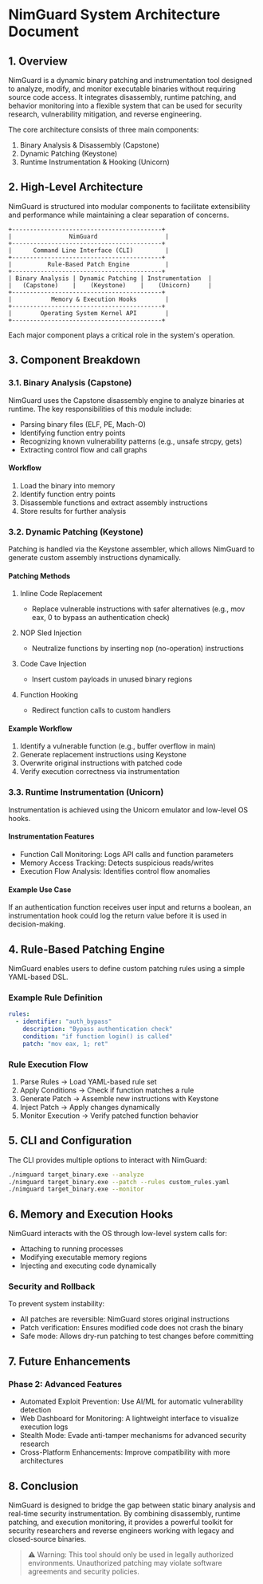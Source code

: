 # NimGuard System Architecture Document

## 1. Overview

NimGuard is a dynamic binary patching and instrumentation tool designed to analyze, modify, and monitor executable binaries without requiring source code access. It integrates disassembly, runtime patching, and behavior monitoring into a flexible system that can be used for security research, vulnerability mitigation, and reverse engineering.

The core architecture consists of three main components:

1. Binary Analysis & Disassembly (Capstone)
2. Dynamic Patching (Keystone)
3. Runtime Instrumentation & Hooking (Unicorn)

## 2. High-Level Architecture

NimGuard is structured into modular components to facilitate extensibility and performance while maintaining a clear separation of concerns.

```
+------------------------------------------+
|                NimGuard                   |
+------------------------------------------+
|      Command Line Interface (CLI)         |
+------------------------------------------+
|          Rule-Based Patch Engine          |
+------------------------------------------+
| Binary Analysis | Dynamic Patching | Instrumentation  |
|   (Capstone)    |    (Keystone)    |    (Unicorn)     |
+------------------------------------------+
|           Memory & Execution Hooks        |
+------------------------------------------+
|        Operating System Kernel API        |
+------------------------------------------+
```

Each major component plays a critical role in the system's operation.

## 3. Component Breakdown

### 3.1. Binary Analysis (Capstone)

NimGuard uses the Capstone disassembly engine to analyze binaries at runtime. The key responsibilities of this module include:

- Parsing binary files (ELF, PE, Mach-O)
- Identifying function entry points
- Recognizing known vulnerability patterns (e.g., unsafe strcpy, gets)
- Extracting control flow and call graphs

#### Workflow

1. Load the binary into memory
2. Identify function entry points
3. Disassemble functions and extract assembly instructions
4. Store results for further analysis

### 3.2. Dynamic Patching (Keystone)

Patching is handled via the Keystone assembler, which allows NimGuard to generate custom assembly instructions dynamically.

#### Patching Methods

1. Inline Code Replacement
   - Replace vulnerable instructions with safer alternatives (e.g., mov eax, 0 to bypass an authentication check)

2. NOP Sled Injection
   - Neutralize functions by inserting nop (no-operation) instructions

3. Code Cave Injection
   - Insert custom payloads in unused binary regions

4. Function Hooking
   - Redirect function calls to custom handlers

#### Example Workflow

1. Identify a vulnerable function (e.g., buffer overflow in main)
2. Generate replacement instructions using Keystone
3. Overwrite original instructions with patched code
4. Verify execution correctness via instrumentation

### 3.3. Runtime Instrumentation (Unicorn)

Instrumentation is achieved using the Unicorn emulator and low-level OS hooks.

#### Instrumentation Features

- Function Call Monitoring: Logs API calls and function parameters
- Memory Access Tracking: Detects suspicious reads/writes
- Execution Flow Analysis: Identifies control flow anomalies

#### Example Use Case

If an authentication function receives user input and returns a boolean, an instrumentation hook could log the return value before it is used in decision-making.

## 4. Rule-Based Patching Engine

NimGuard enables users to define custom patching rules using a simple YAML-based DSL.

### Example Rule Definition

```yaml
rules:
  - identifier: "auth_bypass"
    description: "Bypass authentication check"
    condition: "if function login() is called"
    patch: "mov eax, 1; ret"
```

### Rule Execution Flow

1. Parse Rules → Load YAML-based rule set
2. Apply Conditions → Check if function matches a rule
3. Generate Patch → Assemble new instructions with Keystone
4. Inject Patch → Apply changes dynamically
5. Monitor Execution → Verify patched function behavior

## 5. CLI and Configuration

The CLI provides multiple options to interact with NimGuard:

```bash
./nimguard target_binary.exe --analyze
./nimguard target_binary.exe --patch --rules custom_rules.yaml
./nimguard target_binary.exe --monitor
```

## 6. Memory and Execution Hooks

NimGuard interacts with the OS through low-level system calls for:

- Attaching to running processes
- Modifying executable memory regions
- Injecting and executing code dynamically

### Security and Rollback

To prevent system instability:

- All patches are reversible: NimGuard stores original instructions
- Patch verification: Ensures modified code does not crash the binary
- Safe mode: Allows dry-run patching to test changes before committing

## 7. Future Enhancements

### Phase 2: Advanced Features

- Automated Exploit Prevention: Use AI/ML for automatic vulnerability detection
- Web Dashboard for Monitoring: A lightweight interface to visualize execution logs
- Stealth Mode: Evade anti-tamper mechanisms for advanced security research
- Cross-Platform Enhancements: Improve compatibility with more architectures

## 8. Conclusion

NimGuard is designed to bridge the gap between static binary analysis and real-time security instrumentation. By combining disassembly, runtime patching, and execution monitoring, it provides a powerful toolkit for security researchers and reverse engineers working with legacy and closed-source binaries.

> ⚠ Warning: This tool should only be used in legally authorized environments. Unauthorized patching may violate software agreements and security policies.